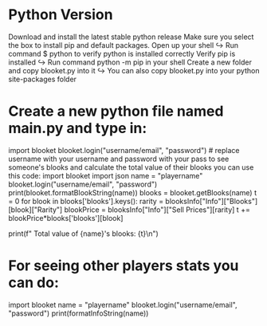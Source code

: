 # Python Version
Download and install the latest stable python release
Make sure you select the box to install pip and default packages.
Open up your shell
↪ Run command $ python to verify python is installed correctly
Verify pip is installed
↪ Run command python -m pip in your shell
Create a new folder and copy blooket.py into it
↪ You can also copy blooket.py into your python site-packages folder
# Create a new python file named main.py and type in:
import blooket
blooket.login("username/email", "password") # replace username with your username and password with your pass
to see someone's blooks and calculate the total value of their blooks you can use this code:
import blooket
import json
name = "playername"
blooket.login("username/email", "password")
print(blooket.formatBlookString(name))
blooks = blooket.getBlooks(name)
t = 0
for blook in blooks['blooks'].keys():
    rarity = blooksInfo["Info"]["Blooks"][blook]["Rarity"]
    blookPrice = blooksInfo["Info"]["Sell Prices"][rarity]
    t += blookPrice*blooks['blooks'][blook]

print(f"   Total value of {name}'s blooks: {t}\n")
# For seeing other players stats you can do:

import blooket
name = "playername"
blooket.login("username/email", "password")
print(formatInfoString(name))
